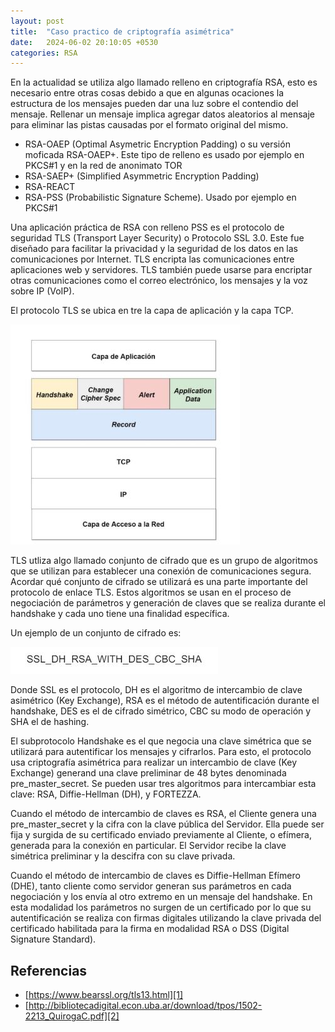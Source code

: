 ```yaml
---
layout: post
title:  "Caso practico de criptografía asimétrica"
date:   2024-06-02 20:10:05 +0530
categories: RSA
---
```

En la actualidad se utiliza algo llamado relleno en criptografía RSA, esto es necesario entre otras cosas debido a que en algunas ocaciones la estructura de los mensajes pueden dar una luz sobre el contendio del mensaje. Rellenar un mensaje implica agregar datos aleatorios al mensaje para eliminar las pistas causadas por el formato original del mismo.

- RSA-OAEP (Optimal Asymetric Encryption Padding) o su versión moficada RSA-OAEP+. Este tipo de relleno es usado por ejemplo en PKCS#1 y en la red de anonimato TOR
- RSA-SAEP+ (Simplified Asymmetric Encryption Padding)
- RSA-REACT
- RSA-PSS (Probabilistic Signature Scheme). Usado por ejemplo en PKCS#1

Una aplicación práctica de RSA con relleno PSS es el protocolo de seguridad TLS (Transport Layer Security) o Protocolo SSL 3.0. Este fue diseñado para facilitar la privacidad y la seguridad de los datos en las comunicaciones por Internet. TLS encripta las comunicaciones entre aplicaciones web y servidores. TLS también puede usarse para encriptar otras comunicaciones como el correo electrónico, los mensajes y la voz sobre IP (VoIP). 

El protocolo TLS se ubica en tre la capa de aplicación y la capa TCP.

![Imagen1](/assets/protocoloTLS.JPG)

TLS utliza algo llamado conjunto de cifrado que es un grupo de algoritmos que se utilizan para establecer una conexión de comunicaciones segura. Acordar qué conjunto de cifrado se utilizará es una parte importante del protocolo de enlace TLS. Estos algoritmos se usan en el proceso de negociación de parámetros y generación de claves que se realiza durante el handshake y cada uno tiene una finalidad específica.

Un ejemplo de un conjunto de cifrado es: 

![Imagen2](/assets/Conjuntodecifrado.JPG)

Donde SSL es el protocolo, DH es el algoritmo de intercambio de clave asimétrico (Key Exchange), RSA es el método de autentificación durante el handshake, DES es el de cifrado simétrico, CBC su modo de operación y SHA el de hashing.

El subprotocolo Handshake es el que negocia una clave simétrica que se utilizará para autentificar los mensajes y cifrarlos. Para esto, el protocolo usa criptografía asimétrica para realizar un intercambio de clave (Key Exchange) generand una clave preliminar de 48 bytes denominada pre_master_secret. Se pueden usar tres algoritmos para intercambiar esta clave: RSA, Diffie-Hellman (DH), y FORTEZZA. 

Cuando el método de intercambio de claves es RSA, el Cliente genera una pre_master_secret y la cifra con la clave pública del Servidor. Ella puede ser fija y surgida de su certificado enviado previamente al Cliente, o efímera, generada para la conexión en particular. El Servidor recibe la clave simétrica preliminar y la descifra con su clave privada. 

Cuando el método de intercambio de claves es Diffie-Hellman Efímero (DHE), tanto cliente como servidor generan sus parámetros en cada negociación y los envía al otro extremo en un mensaje del handshake. En esta modalidad los parámetros no surgen de un certificado por lo que su autentificación se realiza con firmas digitales utilizando la clave privada del certificado habilitada para la firma en modalidad RSA o DSS (Digital Signature Standard). 


## Referencias

- [https://www.bearssl.org/tls13.html][1]
- [http://bibliotecadigital.econ.uba.ar/download/tpos/1502-2213_QuirogaC.pdf][2]

[1]: https://www.bearssl.org/tls13.html
[2]: http://bibliotecadigital.econ.uba.ar/download/tpos/1502-2213_QuirogaC.pdf


